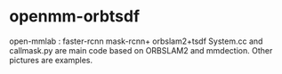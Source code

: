 # openmm-orbtsdf
open-mmlab : faster-rcnn mask-rcnn+ orbslam2+tsdf
System.cc and callmask.py are main code based on ORBSLAM2 and mmdection.
Other pictures are examples.
